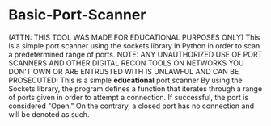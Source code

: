 # Basic-Port-Scanner
(ATTN: THIS TOOL WAS MADE FOR EDUCATIONAL PURPOSES ONLY) This is a simple port scanner using the sockets library in Python in order to scan a predetermined range of ports.
NOTE: ANY UNAUTHORIZED USE OF PORT SCANNERS AND OTHER DIGITAL RECON TOOLS ON NETWORKS YOU DON'T OWN OR ARE ENTRUSTED WITH IS UNLAWFUL AND CAN BE PROSECUTED!
This is a simple **educational** port scanner
By using the Sockets library, the program defines a function that iterates through a range of ports given in order to attempt a connection. If successful, the port is considered "Open." On the contrary, a closed port has no connection and will be denoted as such.
